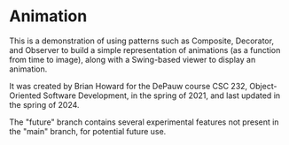 # Animation

This is a demonstration of using patterns such as Composite, Decorator, and
Observer to build a simple representation of animations (as a function from
time to image), along with a Swing-based viewer to display an animation.

It was created by Brian Howard for the DePauw course CSC 232, Object-Oriented
Software Development, in the spring of 2021, and last updated in the spring
of 2024.

The "future" branch contains several experimental features not present in the
"main" branch, for potential future use.